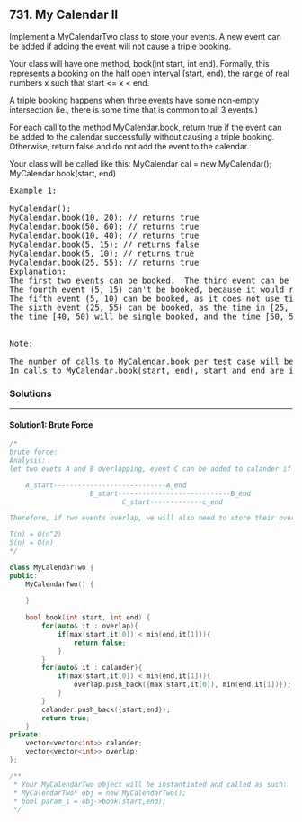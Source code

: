 ## 731. My Calendar II

Implement a MyCalendarTwo class to store your events. A new event can be added if adding the event will not cause a triple booking.

Your class will have one method, book(int start, int end). 
Formally, this represents a booking on the half open interval [start, end), the range of real numbers x such that start <= x < end.

A triple booking happens when three events have some non-empty intersection (ie., there is some time that is common to all 3 events.)

For each call to the method MyCalendar.book, return true if the event can be added to the calendar successfully without causing a triple booking. 
Otherwise, return false and do not add the event to the calendar.

Your class will be called like this: MyCalendar cal = new MyCalendar(); MyCalendar.book(start, end)

<pre>
Example 1:

MyCalendar();
MyCalendar.book(10, 20); // returns true
MyCalendar.book(50, 60); // returns true
MyCalendar.book(10, 40); // returns true
MyCalendar.book(5, 15); // returns false
MyCalendar.book(5, 10); // returns true
MyCalendar.book(25, 55); // returns true
Explanation: 
The first two events can be booked.  The third event can be double booked.
The fourth event (5, 15) can't be booked, because it would result in a triple booking.
The fifth event (5, 10) can be booked, as it does not use time 10 which is already double booked.
The sixth event (25, 55) can be booked, as the time in [25, 40) will be double booked with the third event;
the time [40, 50) will be single booked, and the time [50, 55) will be double booked with the second event.
 

Note:

The number of calls to MyCalendar.book per test case will be at most 1000.
In calls to MyCalendar.book(start, end), start and end are integers in the range [0, 10^9].
</pre>

### Solutions
-------------------------------------------------------------------

#### Solution1: Brute Force
```c++
/*
brute force:
Analysis:
let two evets A and B overlapping, event C can be added to calander if C overlaps with the overlap of A and B:

    A_start----------------------------A_end
                    B_start----------------------------B_end
                            C_start-------------c_end

Therefore, if two events overlap, we will also need to store their overlap region

T(n) = O(n^2)
S(n) = O(n)
*/

class MyCalendarTwo {
public:
    MyCalendarTwo() {
        
    }
    
    bool book(int start, int end) {
        for(auto& it : overlap){
            if(max(start,it[0]) < min(end,it[1])){
                return false;
            }
        }
        for(auto& it : calander){
            if(max(start,it[0]) < min(end,it[1])){
                overlap.push_back({max(start,it[0]), min(end,it[1])});
            }
        }
        calander.push_back({start,end});
        return true;
    }
private:
    vector<vector<int>> calander;
    vector<vector<int>> overlap;
};

/**
 * Your MyCalendarTwo object will be instantiated and called as such:
 * MyCalendarTwo* obj = new MyCalendarTwo();
 * bool param_1 = obj->book(start,end);
 */
```
